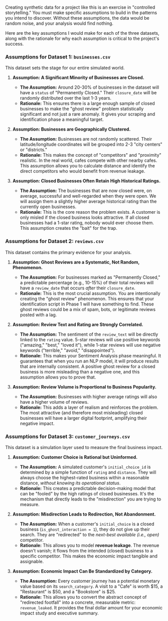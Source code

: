 Creating synthetic data for a project like this is an exercise in "controlled storytelling." You must make specific assumptions to build in the patterns you intend to discover. Without these assumptions, the data would be random noise, and your analysis would find nothing.

Here are the key assumptions I would make for each of the three datasets, along with the rationale for why each assumption is critical to the project's success.

### Assumptions for Dataset 1: `businesses.csv`

This dataset sets the stage for our entire simulated world.

1.  **Assumption: A Significant Minority of Businesses are Closed.**
    *   **The Assumption:** Around 20-30% of businesses in the dataset will have a `status` of "Permanently Closed." Their `closure_date` will be randomly distributed over the last 1-3 years.
    *   **Rationale:** This ensures there is a large enough sample of closed businesses to make the "ghost review" problem statistically significant and not just a rare anomaly. It gives your scraping and identification phase a meaningful target.

2.  **Assumption: Businesses are Geographically Clustered.**
    *   **The Assumption:** Businesses are not randomly scattered. Their latitude/longitude coordinates will be grouped into 2-3 "city centers" or "districts."
    *   **Rationale:** This makes the concept of "competitors" and "proximity" realistic. In the real world, cafes compete with other nearby cafes. This assumption allows you to calculate distance and identify the direct competitors who would benefit from revenue leakage.

3.  **Assumption: Closed Businesses Often Retain High Historical Ratings.**
    *   **The Assumption:** The businesses that are now closed were, on average, successful and well-regarded when they were open. We will assign them a slightly higher average historical rating than the currently open businesses.
    *   **Rationale:** This is the core reason the problem exists. A customer is only misled if the closed business looks attractive. If all closed businesses had a 1-star rating, nobody would ever choose them. This assumption creates the "bait" for the trap.

### Assumptions for Dataset 2: `reviews.csv`

This dataset contains the primary evidence for your analysis.

1.  **Assumption: Ghost Reviews are a Systematic, Not Random, Phenomenon.**
    *   **The Assumption:** For businesses marked as "Permanently Closed," a predictable percentage (e.g., 10-15%) of their total reviews will have a `review_date` that occurs *after* their `closure_date`.
    *   **Rationale:** This is the most crucial assumption. You are intentionally creating the "ghost review" phenomenon. This ensures that your identification script in Phase 1 will have something to find. These ghost reviews could be a mix of spam, bots, or legitimate reviews posted with a lag.

2.  **Assumption: Review Text and Rating are Strongly Correlated.**
    *   **The Assumption:** The sentiment of the `review_text` will be directly linked to the `rating` value. 5-star reviews will use positive keywords ("amazing," "best," "loved it"), while 1-star reviews will use negative keywords ("terrible," "avoid," "disappointed").
    *   **Rationale:** This makes your Sentiment Analysis phase meaningful. It guarantees that when you run an NLP model, it will produce results that are internally consistent. A positive ghost review for a closed business is more misleading than a negative one, and this assumption allows you to prove that.

3.  **Assumption: Review Volume is Proportional to Business Popularity.**
    *   **The Assumption:** Businesses with higher average ratings will also have a higher volume of reviews.
    *   **Rationale:** This adds a layer of realism and reinforces the problem. The most attractive (and therefore most misleading) closed businesses will have a larger digital footprint, amplifying their negative impact.

### Assumptions for Dataset 3: `customer_journeys.csv`

This dataset is a simulation layer used to measure the final business impact.

1.  **Assumption: Customer Choice is Rational but Uninformed.**
    *   **The Assumption:** A simulated customer's `initial_choice_id` is determined by a simple function of `rating` and `distance`. They will always choose the highest-rated business within a reasonable distance, *without knowing its operational status*.
    *   **Rationale:** This creates a predictable decision-making model that can be "fooled" by the high ratings of closed businesses. It's the mechanism that directly leads to the "misdirection" you are trying to measure.

2.  **Assumption: Misdirection Leads to Redirection, Not Abandonment.**
    *   **The Assumption:** When a customer's `initial_choice` is a closed business (`is_ghost_interaction = 1`), they do not give up their search. They are "redirected" to the *next-best available (i.e., open)* competitor.
    *   **Rationale:** This allows you to model **revenue leakage**. The revenue doesn't vanish; it flows from the intended (closed) business to a specific competitor. This makes the economic impact tangible and assignable.

3.  **Assumption: Economic Impact Can Be Standardized by Category.**
    *   **The Assumption:** Every customer journey has a potential monetary value based on its `search_category`. A visit to a "Cafe" is worth $15, a "Restaurant" is $50, and a "Bookstore" is $25.
    *   **Rationale:** This allows you to convert the abstract concept of "redirected footfall" into a concrete, measurable metric: `revenue_leaked`. It provides the final dollar amount for your economic impact study and executive summary.
